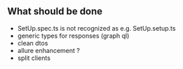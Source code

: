 ## What should be done

- SetUp.spec.ts is not recognized as e.g. SetUp.setup.ts
- generic types for responses (graph ql)
- clean dtos
- allure enhancement ?
- split clients

